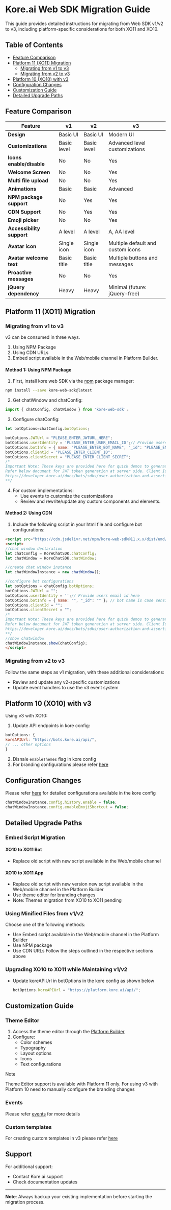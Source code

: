 # Kore.ai Web SDK Migration Guide

This guide provides detailed instructions for migrating from Web SDK v1/v2 to v3, including platform-specific considerations for both XO11 and XO10.

## Table of Contents
- [Feature Comparison](#feature-comparison)
- [Platform 11 (XO11) Migration](#platform-11-xo11-migration)
  - [Migrating from v1 to v3](#migrating-from-v1-to-v3)
  - [Migrating from v2 to v3](#migrating-from-v2-to-v3)
- [Platform 10 (XO10) with v3](#platform-10-xo10-with-v3)
- [Configuration Changes](#configuration-changes)
- [Customization Guide](#customization-guide)
- [Detailed Upgrade Paths](#detailed-upgrade-paths)

## Feature Comparison

| Feature | v1 | v2 | v3 |
|---------|----|----|-----|
| **Design** | Basic UI | Basic UI | Modern UI |
| **Customizations** | Basic level | Basic level | Advanced level customizations |
| **Icons enable/disable** | No | No | Yes |
| **Welcome Screen** | No | No | Yes |
| **Multi file upload** | No | No | Yes |
| **Animations** | Basic | Basic | Advanced |
| **NPM package support** | No | Yes | Yes |
| **CDN Support** | No | Yes | Yes |
| **Emoji picker** | No | No | Yes |
| **Accessibility support** | A level | A level | A, AA level |
| **Avatar icon** | Single icon | Single icon | Multiple default and custom icons |
| **Avatar welcome text** | Basic title | Basic title | Multiple buttons and messages |
| **Proactive messages** | No | No | Yes |
| **jQuery dependency** | Heavy | Heavy | Minimal (future: jQuery-free) |

## Platform 11 (XO11) Migration

### Migrating from v1 to v3
v3 can be consumed in three ways.
 1. Using NPM Package
 2. Using CDN URLs
 3. Embed script available in the Web/mobile channel in Platform Builder.

#### Method 1: Using NPM Package

1. First, install kore web SDK via the [npm](https://www.npmjs.com/get-npm) package manager:
```bash
npm install --save kore-web-sdk@latest
```

2. Get chatWindow and chatConfig:
```javascript
import { chatConfig, chatWindow } from 'kore-web-sdk';
```

3. Configure chatConfig:
```javascript
let botOptions=chatConfig.botOptions;

botOptions.JWTUrl = "PLEASE_ENTER_JWTURL_HERE";
botOptions.userIdentity = 'PLEASE_ENTER_USER_EMAIL_ID';// Provide users email id here
botOptions.botInfo = { name: "PLEASE_ENTER_BOT_NAME", "_id": "PLEASE_ENTER_BOT_ID" }; // bot name is case sensitive
botOptions.clientId = "PLEASE_ENTER_CLIENT_ID";
botOptions.clientSecret = "PLEASE_ENTER_CLIENT_SECRET";
/*
Important Note: These keys are provided here for quick demos to generate JWT token at client side but not for Production environment.
Refer below document for JWT token generation at server side. Client Id and Client secret should maintained at server end.
https://developer.kore.ai/docs/bots/sdks/user-authorization-and-assertion/
**/
```

4. For custom implementations:
   - Use events to customize the customizations
   - Review and rewrite/update any custom components and elements.

#### Method 2: Using CDN

1. Include the following script in your html file and configure bot configurations:
```html
<script src="https://cdn.jsdelivr.net/npm/kore-web-sdk@11.x.x/dist/umd/kore-web-sdk-umd-chat.min.js"></script>
<script>
//chat window declaration
let chatConfig = KoreChatSDK.chatConfig;
let chatWindow = KoreChatSDK.chatWindow;

//create chat window instance
let chatWindowInstance = new chatWindow();

//configure bot configurations
let botOptions = chatConfig.botOptions;
botOptions.JWTUrl = "";
botOptions.userIdentity = '';// Provide users email id here
botOptions.botInfo = { name: "", "_id": "" }; // bot name is case sensitive
botOptions.clientId = "";
botOptions.clientSecret = "";
/*
Important Note: These keys are provided here for quick demos to generate JWT token at client side but not for Production environment.
Refer below document for JWT token generation at server side. Client Id and Client secret should maintained at server end.
https://developer.kore.ai/docs/bots/sdks/user-authorization-and-assertion/
**/
//show chatwindow
chatWindowInstance.show(chatConfig);
</script>
```

### Migrating from v2 to v3

Follow the same steps as v1 migration, with these additional considerations:
- Review and update any v2-specific customizations
- Update event handlers to use the v3 event system

## Platform 10 (XO10) with v3

Using v3 with XO10:

1. Update API endpoints in kore config:
```javascript
botOptions: {
koreAPIUrl: "https://bots.kore.ai/api/",
// ... other options
}
```
2. Disnale `enableThemes` flag in kore config
3. For branding configurations please refer [here](docs/configurations/overrdingbranding)

## Configuration Changes

Please refer [here](docs/configurations/koreconfig) for detailed configurations available in the kore config

```javascript
chatWindowInstance.config.history.enable = false;
chatWindowInstance.config.enableEmojiShortcut = false;
```

## Detailed Upgrade Paths

### Embed Script Migration

#### XO10 to XO11 Bot
- Replace old script with new script available in the Web/mobile channel

#### XO10 to XO11 App
- Replace old script with new version new script available in the Web/mobile channel in the Platform Builder
- Use theme editor for branding changes
- Note: Themes migration from XO10 to XO11 pending

### Using Minified Files from v1/v2
Choose one of the following methods:
- Use Embed script available in the Web/mobile channel in the Platform Builder
- Use NPM package
- Use CDN URLs
Follow the steps outlined in the respective sections above

### Upgrading XO10 to XO11 while Maintaining v1/v2

- Update koreAPIUrl in botOptions in the kore config as shown below
  ```javascript
  botOptions.koreAPIUrl = "https://platform.kore.ai/api/";
  ```

## Customization Guide

### Theme Editor

1. Access the theme editor through the [Platform Builder](https://platform.kore.ai)
2. Configure:
   - Color schemes
   - Typography
   - Layout options
   - Icons
   - Text configurations

>[!NOTE]
>Theme Editor support is available with Platform 11 only. 
>For using v3 with Platform 10 need to manually configure the branding changes     

### Events

Please refer [events](docs/customizations#events) for more details

### Custom templates

For creating custom templates in v3 please refer [here](v3/dev?tab=readme-ov-file#-custom-templates)


## Support

For additional support:
- Contact Kore.ai support
- Check documentation updates

---

**Note**: Always backup your existing implementation before starting the migration process.
